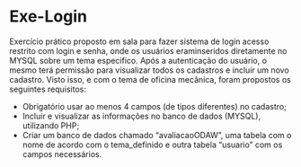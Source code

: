 # Exe-Login
Exercício prático proposto em sala para fazer sistema de login acesso restrito com login e senha, onde os usuários eraminseridos diretamente no MYSQL sobre um tema especifico. Após a autenticação do usuário, o mesmo terá permissão para visualizar todos os cadastros e incluir um novo cadastro. Visto isso, e com o tema de oficina mecânica, foram propostos os seguintes requisitos:
* Obrigatório usar ao menos 4 campos (de tipos diferentes) no cadastro;
* Incluir e visualizar as informações no banco de dados (MYSQL), utilizando PHP;
* Criar um banco de dados chamado “avaliacaoODAW”, uma tabela com o nome de acordo com o tema_definido e outra tabela “usuario” com os campos necessários. 
